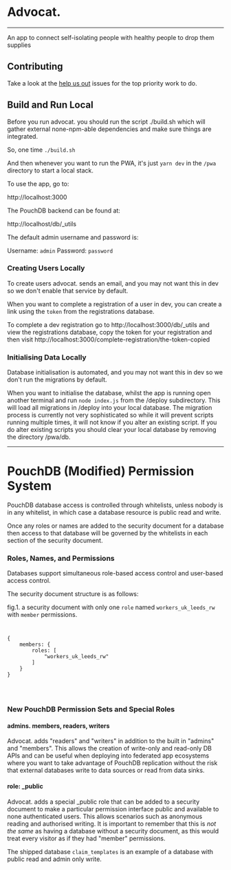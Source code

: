 # Advocat.
---------------------------
An app to connect self-isolating people with healthy people to drop them supplies

## Contributing

Take a look at the [help us out](https://github.com/dcdc-io/Advocaat/labels/help%20wanted) issues for the top priority work to do.

## Build and Run Local

Before you run advocat. you should run the script ./build.sh which will gather external none-npm-able dependencies and make sure things are integrated.

So, one time `./build.sh`

And then whenever you want to run the PWA, it's just `yarn dev` in the `/pwa` directory to start a local stack.

To use the app, go to:

http://localhost:3000

The PouchDB backend can be found at:

http://localhost/db/_utils

The default admin username and password is:

Username: `admin`
Password: `password`

###  Creating Users Locally

To create users advocat. sends an email, and you may not want this in dev so we don't enable that service by default.

When you want to complete a registration of a user in dev, you can create a link using the `token` from the registrations database.

To complete a dev registration go to http://localhost:3000/db/_utils and view the registrations database, copy the token for your registration and then visit http://localhost:3000/complete-registration/the-token-copied

### Initialising Data Locally

Database initialisation is automated, and you may not want this in dev so we don't run the migrations by default.

When you want to initialise the database, whilst the app is running open another terminal and run `node index.js` from the /deploy subdirectory. This will load all migrations in /deploy into your local database. The migration process is currently not very sophisticated so while it will prevent scripts running multiple times, it will not know if you alter an existing script. If you do alter existing scripts you should clear your local database by removing the directory /pwa/db.

---

# PouchDB (Modified) Permission System

PouchDB database access is controlled through whitelists, unless nobody is in any whitelist, in which case a database resource is public read and write.

Once any roles or names are added to the security document for a database then access to that database will be governed by the whitelists in each section of the security document.

### Roles, Names, and Permissions

Databases support simultaneous role-based access control and user-based access control.

The security document structure is as follows:

fig.1. a security document with only one `role` named `workers_uk_leeds_rw` with `member` permissions.
<code>
<pre>
{
    members: {
        roles: [
            "workers_uk_leeds_rw"
        ]
    }
}
</pre>
</code>

### New PouchDB Permission Sets and Special Roles

#### admins. members, readers, writers

Advocat. adds "readers" and "writers" in addition to the built in "admins" and "members". This allows the creation of write-only and read-only DB APIs and can be useful when deploying into federated app ecosystems where you want to take advantage of PouchDB replication without the risk that external databases write to data sources or read from data sinks.

#### role: _public

Advocat. adds a special _public role that can be added to a security document to make a particular permission interface public and available to none authenticated users. This allows scenarios such as anonymous reading and authorised writing. It is important to remember that this is *not the same* as having a database without a security document, as this would treat every visitor as if they had "member" permissions.

The shipped database `claim_templates` is an example of a database with public read and admin only write.